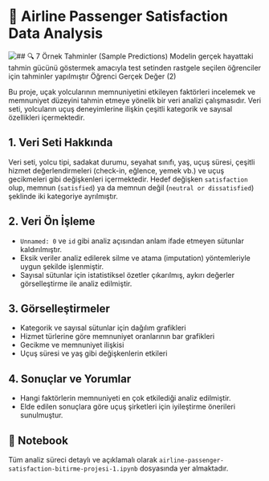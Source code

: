 # 🧳 Airline Passenger Satisfaction Data Analysis

![## 🔍 7  Örnek Tahminler (Sample Predictions) Modelin gerçek hayattaki tahmin gücünü göstermek amacıyla test setinden rastgele seçilen öğrenciler için tahminler yapılmıştır  Öğrenci  Gerçek Değer  (2)](https://github.com/user-attachments/assets/65984ab6-ee40-40e7-89bf-328f76f54c54)

Bu proje, uçak yolcularının memnuniyetini etkileyen faktörleri incelemek ve memnuniyet düzeyini tahmin etmeye yönelik bir veri analizi çalışmasıdır. Veri seti, yolcuların uçuş deneyimlerine ilişkin çeşitli kategorik ve sayısal özellikleri içermektedir.

## 1. Veri Seti Hakkında

Veri seti, yolcu tipi, sadakat durumu, seyahat sınıfı, yaş, uçuş süresi, çeşitli hizmet değerlendirmeleri (check-in, eğlence, yemek vb.) ve uçuş gecikmeleri gibi değişkenleri içermektedir. Hedef değişken `satisfaction` olup, memnun (`satisfied`) ya da memnun değil (`neutral or dissatisfied`) şeklinde iki kategoriye ayrılmıştır.

## 2. Veri Ön İşleme

- `Unnamed: 0` ve `id` gibi analiz açısından anlam ifade etmeyen sütunlar kaldırılmıştır.
- Eksik veriler analiz edilerek silme ve atama (imputation) yöntemleriyle uygun şekilde işlenmiştir.
- Sayısal sütunlar için istatistiksel özetler çıkarılmış, aykırı değerler görselleştirme ile analiz edilmiştir.

## 3. Görselleştirmeler

- Kategorik ve sayısal sütunlar için dağılım grafikleri
- Hizmet türlerine göre memnuniyet oranlarının bar grafikleri
- Gecikme ve memnuniyet ilişkisi
- Uçuş süresi ve yaş gibi değişkenlerin etkileri

## 4. Sonuçlar ve Yorumlar

- Hangi faktörlerin memnuniyeti en çok etkilediği analiz edilmiştir.
- Elde edilen sonuçlara göre uçuş şirketleri için iyileştirme önerileri sunulmuştur.

## 📁 Notebook

Tüm analiz süreci detaylı ve açıklamalı olarak `airline-passenger-satisfaction-bitirme-projesi-1.ipynb` dosyasında yer almaktadır.
